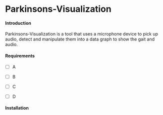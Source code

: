 # Parkinsons-Visualization


#### Introduction

Parkinsons-Visualization is a tool that uses a microphone device to pick up audio, detect
and manipulate them into a data graph to show the gait and audio.  

#### Requirements

- [ ] A
- [ ] B
- [ ] C
- [ ] D



#### Installation


	

